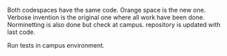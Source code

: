 Both codespaces have the same code. 
Orange space is the new one. 
Verbose invention is the original one where all work have been done. 
Norminetting is also done but check at campus.
repository is updated with last code. 

Run tests in campus environment. 
